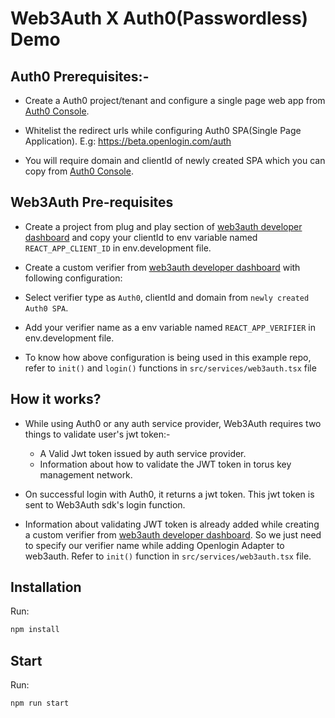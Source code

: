 # Web3Auth X Auth0(Passwordless) Demo
## Auth0 Prerequisites:-

- Create a Auth0 project/tenant and configure a single page web app from [Auth0 Console](https://manage.auth0.com/).

- Whitelist the redirect urls while configuring Auth0 SPA(Single Page Application). E.g:  https://beta.openlogin.com/auth

- You will require domain and clientId of newly created SPA which you can copy from [Auth0 Console](https://manage.auth0.com/).


## Web3Auth Pre-requisites

- Create a project from plug and play section of [web3auth developer dashboard](https://dashboard.web3auth.io) and
copy your clientId to env variable named `REACT_APP_CLIENT_ID` in env.development file.

- Create a custom verifier from [web3auth developer dashboard](https://dashboard.web3auth.io) with following configuration:

- Select verifier type as `Auth0`, clientId and domain from `newly created Auth0 SPA`.  

- Add your verifier name as a env variable named `REACT_APP_VERIFIER` in env.development file.


- To know how above configuration is being used in this example repo, refer to `init()` and `login()` functions in `src/services/web3auth.tsx` file


## How it works?

- While using Auth0 or any auth service provider, Web3Auth requires two things to validate user's jwt token:-

    - A Valid Jwt token issued by auth service provider.
    - Information about how to validate the JWT token in torus key management network.

- On successful login with Auth0, it returns a jwt token. This jwt token is sent to Web3Auth sdk's login function.

- Information about validating JWT token is already added while creating a custom verifier from [web3auth developer dashboard](https://dashboard.web3auth.io). So we just need to specify our verifier name while adding Openlogin Adapter to web3auth. Refer to `init()` function in `src/services/web3auth.tsx` file.

## Installation

Run:

```bash
npm install
```

## Start

Run:

```bash
npm run start
```
